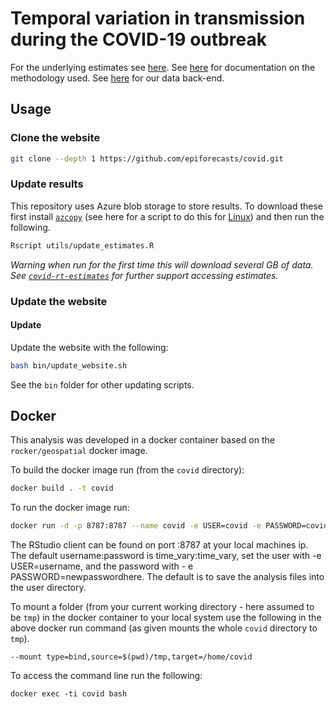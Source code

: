 
# Temporal variation in transmission during the COVID-19 outbreak

For the underlying estimates see [here](https://github.com/epiforecasts/covid-rt-estimates). See [here](https://github.com/epiforecasts/EpiNow2) for documentation on the methodology used. See [here](https://github.com/epiforecasts/covidregionaldata) for our data back-end. 

## Usage

### Clone the website

```bash
git clone --depth 1 https://github.com/epiforecasts/covid.git
```

### Update results

This repository uses Azure blob storage to store results. To download these first install [`azcopy`](https://docs.microsoft.com/en-us/azure/storage/common/storage-use-azcopy-v10) (see here for a script to do this for [Linux](https://github.com/epiforecasts/covid-rt-estimates/blob/master/bin/install_azcopy.sh)) and then run the following.


```bash
Rscript utils/update_estimates.R
```

*Warning when run for the first time this will download several GB of data. See [`covid-rt-estimates`](https://github.com/epiforecasts/covid-rt-estimates) for further support accessing estimates.*

### Update the website

#### Update

Update the website with the following:

```bash
bash bin/update_website.sh
```

See the `bin` folder for other updating scripts.

## Docker

This analysis was developed in a docker container based on the `rocker/geospatial` docker image.

To build the docker image run (from the `covid` directory):

```bash
docker build . -t covid
```

To run the docker image run:

```bash
docker run -d -p 8787:8787 --name covid -e USER=covid -e PASSWORD=covid covid
```

The RStudio client can be found on port :8787 at your local machines ip. The default username:password is time_vary:time_vary, set the user with -e USER=username, and the password with - e PASSWORD=newpasswordhere. The default is to save the analysis files into the user directory.

To mount a folder (from your current working directory - here assumed to be `tmp`) in the docker container to your local system use the following in the above docker run command (as given mounts the whole `covid` directory to `tmp`).

```{bash, eval = FALSE}
--mount type=bind,source=$(pwd)/tmp,target=/home/covid
```

To access the command line run the following:

```{bash, eval = FALSE}
docker exec -ti covid bash
```

